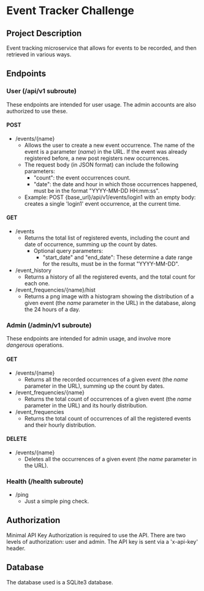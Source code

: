 # Event Tracker Challenge

## Project Description
Event tracking microservice that allows for events to be recorded, and then retrieved in various ways. 

## Endpoints

### User (/api/v1 subroute)
These endpoints are intended for user usage. The admin accounts are also authorized to use these.

#### POST
- /events/{name}
    - Allows the user to create a new event occurrence. The name of the event is a parameter (*name*) in the URL. If the event was already registered before, a new post registers new occurrences.
    - The request body (in JSON format) can include the following parameters:
      - "count": the event occurrences count.
      - "date": the date and hour in which those occurrences happened, must be in the format "YYYY-MM-DD HH:mm:ss".
    - Example:  POST {base_url}/api/v1/events/login1 with an empty body: creates a single 'login1' event occurrence, at the current time.

#### GET
- /events
  - Returns the total list of registered events, including the count and date of occurrence, summing up the count by dates.
    - Optional query parameters:
      - "start_date" and "end_date": These determine a date range for the results, must be in the format "YYYY-MM-DD".
- /event_history
  - Returns a history of all the registered events, and the total count for each one.
- /event_frequencies/{name}/hist
  - Returns a png image with a histogram showing the distribution of a given event (the *name* parameter in the URL) in the database, along the 24 hours of a day.

### Admin (/admin/v1 subroute)
These endpoints are intended for admin usage, and involve more _dangerous_ operations.

#### GET
- /events/{name}
  - Returns all the recorded occurrences of a given event (the *name* parameter in the URL), summing up the count by dates.
- /event_frequencies/{name}
  - Returns the total count of occurrences of a given event (the *name* parameter in the URL) and its hourly distribution.
- /event_frequencies
  - Returns the total count of occurrences of all the registered events and their hourly distribution.

#### DELETE
- /events/{name}
  - Deletes all the occurrences of a given event (the *name* parameter in the URL).

### Health (/health subroute)

- /ping
  - Just a simple ping check.

## Authorization 

Minimal API Key Authorization is required to use the API. There are two levels of authorization: user and admin.
The API key is sent via a 'x-api-key' header.

## Database

The database used is a SQLite3 database.